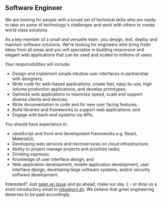 ## Software Engineer

We are looking for people with a broad set of technical skills who are ready to take on some of technology's challenges and work with others to create world class solutions.

As a key member of a small and versatile team, you design, test, deploy and maintain software solutions. We're looking for engineers who bring fresh ideas from all areas and you will specialize in building responsive and elegant web applications that can be used and scaled to millions of users.

Your responsibilities will include:

* Design and implement simple intuitive user interfaces in partnership with designers;
* Write code for web-based applications, create fast, easy-to-use, high volume production applications, and develop prototypes;
* Optimize web applications to maximize speed, scale and support diverse clients and devices;
* Write documentation in code and for new user facing features;
* Build libraries and frameworks to support web applications; and
* Engage with back-end systems via APIs.

You should have experience in:

* JavaScript and front-end development frameworks e.g. React, MaterialUI;
* Developing web services and microservices on cloud infrastructure;
* Ability to project manage projects and prioritize tasks;
* Drinking espresso;
* Knowledge of user interface design; and
* Web application development, mobile application development, user interface design, developing large software systems, and/or security software development.

Interested? Just [open an issue](https://github.com/ory/jobs/issues/new)
and go ahead, make our day :) - or drop us a short introductory email to [jobs@ory.sh](mailto:jobs@ory.sh). We believe that great engineering deserves to be paid accordingly.
